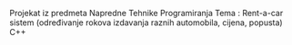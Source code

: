 Projekat iz predmeta Napredne Tehnike Programiranja
Tema : Rent-a-car sistem (određivanje rokova izdavanja raznih automobila, cijena, popusta) C++
